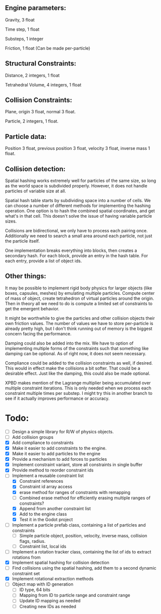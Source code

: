 ## Engine parameters:

Gravity, 3 float

Time step, 1 float

Substeps, 1 integer

Friction, 1 float (Can be made per-particle)



## Structural Constraints:

Distance, 2 integers, 1 float

Tetrahedral Volume, 4 integers, 1 float



## Collision Constraints:

Plane, origin 3 float, normal 3 float.

Particle, 2 integers, 1 float.

## Particle data:

Position 3 float, previous position 3 float, velocity 3 float, inverse mass 1 float.



## Collision detection:

Spatial hashing works extremely well for particles of the same size, so long as the world space is subdivided properly. However, it does not handle particles of variable size at all.

Spatial hash table starts by subdividing space into a number of cells. We can choose a number of different methods for implementing the hashing operation. One option is to hash the combined spatial coordinates, and get what's in that cell. This doesn't solve the issue of having variable particle sizes.

Collisions are bidirectional, we only have to process each pairing once. Additionally we need to search a small area around each particle, not just the particle itself. 

One implementation breaks everything into blocks, then creates a secondary hash. For each block, provide an entry in the hash table. For each entry, provide a list of object ids. 

## Other things:

It may be possible to implement rigid body physics for larger objects (like boxes, capsules, meshes) by emulating multiple particles. Compute center of mass of object, create tetrahedron of virtual particles around the origin. Then in theory all we need to do is compute a limited set of constraints to get the emergent behavior.

It might be worthwhile to give the particles and other collision objects their own friction values. The number of values we have to store per-particle is already pretty high, but I don't think running out of memory is the biggest concern facing the performance.

Damping could also be added into the mix. We have to option of implementing multiple forms of the constraints such that something like damping can be optional. As of right now, it does not seem necessary.

Compliance could be added to the collision constraints as well, if desired. This would in effect make the collisions a bit softer. That could be a desirable effect. Just like the damping, this could also be made optional.

XPBD makes mention of the Lagrange multiplier being accumulated over multiple constraint iterations. This is only needed when we process each constraint multiple times per substep. I might try this in another branch to see if it actually improves performance or accuracy.

# Todo:

- [ ] Design a simple library for R/W of physics objects.
- [ ] Add collision groups
- [x] Add compliance to constraints
- [x] Make it easier to add constraints to the engine.
- [x] Make it easier to add particles to the engine
- [x] Provide a mechanism to add forces to particles
- [x] Implement constraint variant, store all constraints in single buffer
- [x] Provide method to reorder constraint ids
- [ ] Implement a reusable constraint list
  - [x] Constraint references
  - [x] Constraint id array access
  - [x] erase method for ranges of constraints with remapping
  - [ ] Combined erase method for efficiently erasing multiple ranges of constraints?
  - [x] Append from another constraint list
  - [x] Add to the engine class
  - [x] Test it in the Godot project
- [ ] Implement a particle prefab class, containing a list of particles and constraints
  - [ ] Simple particle object, position, velocity, inverse mass, collision flags, radius.
  - [ ] Constraint list, local ids
- [ ] Implement a rotation tracker class, containing the list of ids to extract rotations from
- [x] Implement spatial hashing for collision detection
- [ ] Find collisions using the spatial hashing, add them to a second dynamic constraint set 
- [x] Implement rotational extraction methods
- [ ] Object map with ID generation
  - [ ] ID type, 64 bits
  - [ ] Mapping from ID to particle range and constraint range
  - [ ] Update ID mapping as needed
  - [ ] Creating new IDs as needed